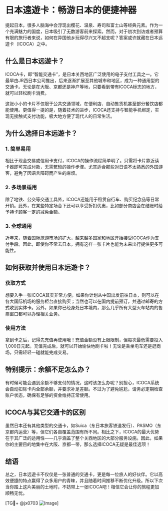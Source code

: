 # 日本遠遊卡：畅游日本的便捷神器

提起日本，很多人脑海中会浮现出樱花、温泉、寿司和富士山等经典元素。作为一个充满魅力的国度，日本吸引了无数游客前来探索。然而，对于初次到访或者预算有限的旅行者来说，如何在异国他乡玩得尽兴又不超支呢？答案或许就藏在日本远遊卡（ICOCA）之中。

## 什么是日本远遊卡？

ICOCA卡，即“智能交通卡”，是日本关西地区广泛使用的电子支付工具之一。它最早由JR西日本公司推出，后来逐渐扩展至其他城市和地区，成为一种通用型的交通卡。无论是在大阪、京都还是神户等地，只要看到带有ICOCA标志的地方，就可以轻松刷卡消费。

这张小小的卡片不仅限于公共交通领域，在便利店、自动售货机甚至部分餐饮店都能使用。更值得一提的是，随着技术的进步，ICOCA还支持与智能手机绑定，实现无接触式支付功能，极大地方便了现代人的日常生活。

## 为什么选择日本远遊卡？

### 1. 简单易用
相比于现金交易或信用卡支付，ICOCA的操作流程简单明了。只需将卡片靠近读卡器即可完成付款，无需繁琐的操作步骤。尤其适合那些对日语不太熟悉的外国游客，避免了因语言障碍而产生的麻烦。

### 2. 多场景适用
除了地铁、公交等交通工具外，ICOCA还能用于租赁自行车、购买纪念品等日常开销。此外，在某些特定场合下还可以享受折扣优惠，比如部分商店会在结账时给予持卡顾客一定的减免金额。

### 3. 全球通用
近年来，随着国际旅游市场的扩大，越来越多国家和地区开始接受ICOCA作为支付手段。因此，即使你不常去日本，拥有这样一张卡片也能为未来出行提供更多可能性。

## 如何获取并使用日本远遊卡？

### 获取方式
想要入手一张ICOCA其实非常方便。如果你计划从中国出发前往日本，则可以在各大国际机场的服务柜台直接购买；当然也可以在国内提前预订，并通过邮寄的方式收到实体卡。另外，如果你已经身处日本境内，那么几乎所有大型火车站内的售票窗口都可以办理相关业务。

### 使用方法
拿到卡之后，记得先充值再使用哦！充值金额没有上限限制，但每次最低需要投入1,000日元起。充值完成后，就可以开始愉快地刷卡啦！无论是乘坐电车还是逛商场，只需轻轻一碰就能完成交易。

## 特别提示：余额不足怎么办？
有时候可能会遇到余额不够支付的情况，这时该怎么办呢？别担心，ICOCA系统会自动扣除卡内全部余额，并要求补足差额。不过为了避免尴尬，请务必定期检查账户状态，确保有足够的资金维持正常使用。

## ICOCA与其它交通卡的区别

虽然日本还有其他类型的交通卡，如Suica（东日本旅客铁道发行）、PASMO（东京都内运营）等，但它们各自覆盖范围有所不同。相比之下，ICOCA的最大优势在于其广泛的适用性——几乎涵盖了整个关西地区的大部分服务设施。因此，如果你的主要目的地集中在大阪、京都一带，那么选择ICOCA无疑是最佳选项！

## 结语

总之，日本远遊卡不仅仅是一张普通的交通卡，更是每一位旅人的好伙伴。它以高效便捷的特点赢得了众多用户的青睐，并且随着时间推移不断优化升级。所以下次当你踏上这片美丽的土地时，不妨带上一张ICOCA吧！相信它会让你的旅程更加顺畅无忧。

[TG💪+ @jx0703 ![Image](https://github.com/user-attachments/assets/dbca1d08-cadb-493c-b0ec-ad6f7a83f270)]